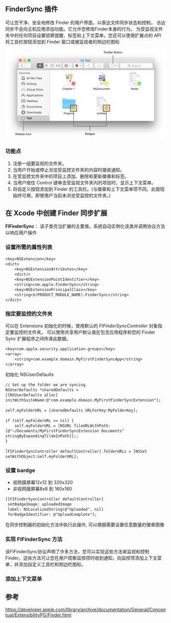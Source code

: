 ## FinderSync 插件

可让您干净、安全地修改 Finder 的用户界面，以表达文件同步状态和控制， 访达同步不会向主机应用添加功能。它允许您修改Finder本身的行为。 为受监视文件夹中的任何项目设置锁屏提醒、标签和上下文菜单。您还可以使用扩展点的 API 将工具栏按钮添加到 Finder 窗口或被监视者的侧边栏图标

![](./assets/Screen_Shot_2015-01-09_at_2.37.07_PM_2x.png)

### 功能点
1. 注册一组要监视的文件夹。
2. 当用户开始或停止浏览受监控文件夹的内容时接收通知。
3. 在受监控文件夹中的项目上添加、删除和更新徽章和标签。
4. 当用户按住 Control 键单击受监视文件夹内的项目时，显示上下文菜单。
5. 将自定义按钮添加到 Finder 的工具栏。(与徽章和上下文菜单项不同，此按钮始终可用，即使用户当前未浏览受监控的文件夹。)


## 在 Xcode 中创建 Finder 同步扩展 
**FIFinderSync**： 该子类充当扩展的主要类。系统自动实例化该类并调用协议方法以响应用户操作   

### 设置所需的属性列表 

```
<key>NSExtension</key>
<dict>
    <key>NSExtensionAttributes</key>
    <dict/>
    <key>NSExtensionPointIdentifier</key>
    <string>com.apple.FinderSync</string>
    <key>NSExtensionPrincipalClass</key>
    <string>$(PRODUCT_MODULE_NAME).FinderSync</string>
</dict>
```



### 指定要监控的文件夹 
可以在 Extensions 初始化的时候，使用默认的 *FIFinderSyncController* 对象指定要监控的文件夹。 可以使用共享用户默认值在包含应用程序和您的 Finder Sync 扩展程序之间传递此数据。

```
<key>com.apple.security.application-groups</key>
<array>
    <string>com.example.domain.MyFirstFinderSyncApp</string>
</array>

```

初始化 NSUserDefaults  

```
// Set up the folder we are syncing.
NSUserDefaults *sharedDefaults =
[[NSUserDefaults alloc] initWithSuiteName:@"com.example.domain.MyFirstFinderSyncExtension"];
 
self.myFolderURL = [sharedDefaults URLForKey:MyFolderKey];
 
if (self.myFolderURL == nil) {
    self.myFolderURL = [NSURL fileURLWithPath:[@"~/Documents/MyFirstFinderSyncExtension Documents" stringByExpandingTildeInPath]];;
}
 
[FIFinderSyncController defaultController].folderURLs = [NSSet setWithObject:self.myFolderURL];

```


### 设置 bardge 
* 视网膜屏幕12x12 到 320x320
* 非视网膜屏幕8x8 到 160x160  

```
[[FIFinderSyncController defaultController]
 setBadgeImage: uploadedImage
 label: NSLocalizedString(@"Uploaded", nil)
 forBadgeIdentifier: @"UploadComplete"];

```
在同步控制器的初始化方法中执行此操作, 可以根据需要设置任意数量的徽章图像

### 实现 FIFinderSync 方法  
该FIFinderSync协议声明了许多方法，您可以实现这些方法来监视和控制 Finder。这些方法可让您在用户观察监控项时收到通知，向监控项添加上下文菜单，并添加自定义工具栏和侧边栏图标。





### 添加上下文菜单 







## 参考  
https://developer.apple.com/library/archive/documentation/General/Conceptual/ExtensibilityPG/Finder.html
 



